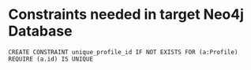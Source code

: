 # Constraints needed in target Neo4j Database

```
CREATE CONSTRAINT unique_profile_id IF NOT EXISTS FOR (a:Profile) REQUIRE (a.id) IS UNIQUE

```
